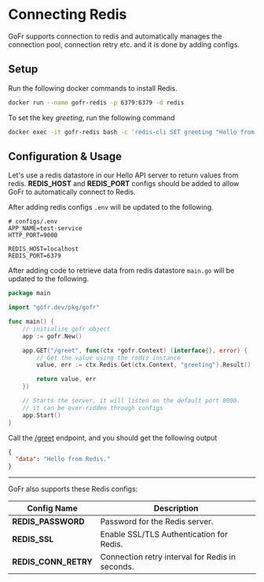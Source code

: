 # Connecting Redis

GoFr supports connection to redis and automatically manages the connection pool, connection retry etc. and it is done by adding configs.

## Setup

Run the following docker commands to install Redis.

```bash
docker run --name gofr-redis -p 6379:6379 -d redis
```

To set the key _greeting_, run the following command

```bash
docker exec -it gofr-redis bash -c 'redis-cli SET greeting "Hello from Redis."'
```

## Configuration & Usage

Let's use a redis datastore in our Hello API server to return values from redis.
**REDIS_HOST** and **REDIS_PORT** configs should be added to allow GoFr to automatically connect to Redis.

After adding redis configs `.env` will be updated to the following.

```dotenv
# configs/.env
APP_NAME=test-service
HTTP_PORT=9000

REDIS_HOST=localhost
REDIS_PORT=6379
```

After adding code to retrieve data from redis datastore `main.go` will be updated to the following.

```go
package main

import "gofr.dev/pkg/gofr"

func main() {
    // initialise gofr object
    app := gofr.New()

    app.GET("/greet", func(ctx *gofr.Context) (interface{}, error) {
		// Get the value using the redis instance
		value, err := ctx.Redis.Get(ctx.Context, "greeting").Result()

        return value, err
    })

    // Starts the server, it will listen on the default port 8000.
    // it can be over-ridden through configs
    app.Start()
}
```

Call the [/greet](http://localhost:9000/greet) endpoint, and you should get the following output

```json
{
  "data": "Hello from Redis."
}
```

---

GoFr also supports these Redis configs:

| Config Name          | Description                                     |
| -------------------- | ----------------------------------------------- |
| **REDIS_PASSWORD**   | Password for the Redis server.                  |
| **REDIS_SSL**        | Enable SSL/TLS Authentication for Redis.        |
| **REDIS_CONN_RETRY** | Connection retry interval for Redis in seconds. |
